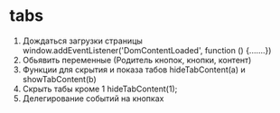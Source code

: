 # tabs
1. Дождаться загрузки страницы window.addEventListener('DomContentLoaded', function () {.......})
2. Обьявить переменные (Родитель кнопок, кнопки, контент)
3. Функции для скрытия и показа табов hideTabContent(a) и showTabContent(b)
4. Скрыть табы кроме 1 hideTabContent(1);
5. Делегирование событий на кнопках
